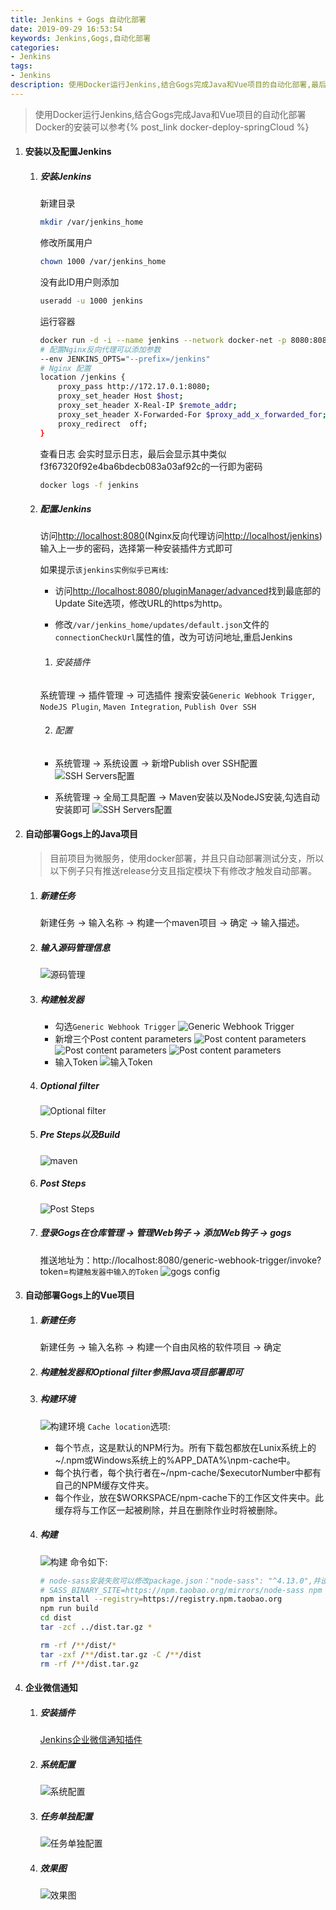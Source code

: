 ```yaml
---
title: Jenkins + Gogs 自动化部署
date: 2019-09-29 16:53:54
keywords: Jenkins,Gogs,自动化部署
categories: 
- Jenkins
tags:
- Jenkins
description: 使用Docker运行Jenkins,结合Gogs完成Java和Vue项目的自动化部署,最后使用企业微信通知部署进度
---
```

> 使用Docker运行Jenkins,结合Gogs完成Java和Vue项目的自动化部署
> Docker的安装可以参考{% post_link docker-deploy-springCloud %}

1. #### 安装以及配置Jenkins

    1. ##### 安装Jenkins
        新建目录
        ```bash
        mkdir /var/jenkins_home
        ```
        修改所属用户
        ```bash
        chown 1000 /var/jenkins_home
        ```
        没有此ID用户则添加
        ```bash
        useradd -u 1000 jenkins
        ```
        运行容器
        ```bash
        docker run -d -i --name jenkins --network docker-net -p 8080:8080 -p 50000:50000 -v /var/jenkins_home:/var/jenkins_home -v /etc/localtime:/etc/localtime:ro jenkins/jenkins:lts
        # 配置Nginx反向代理可以添加参数
        --env JENKINS_OPTS="--prefix=/jenkins"
        # Nginx 配置
        location /jenkins {
            proxy_pass http://172.17.0.1:8080;
            proxy_set_header Host $host;
            proxy_set_header X-Real-IP $remote_addr;
            proxy_set_header X-Forwarded-For $proxy_add_x_forwarded_for;
            proxy_redirect  off;
        }
        ```
        查看日志 会实时显示日志，最后会显示其中类似f3f67320f92e4ba6bdecb083a03af92c的一行即为密码
        ```bash
        docker logs -f jenkins
        ```

    2. #####  配置Jenkins

        访问<http://localhost:8080>(Nginx反向代理访问<http://localhost/jenkins>)输入上一步的密码，选择第一种安装插件方式即可

        如果提示`该jenkins实例似乎已离线`:

        - 访问<http://localhost:8080/pluginManager/advanced>找到最底部的Update Site选项，修改URL的https为http。

        - 修改`/var/jenkins_home/updates/default.json`文件的`connectionCheckUrl`属性的值，改为可访问地址,重启Jenkins

        1. ###### 安装插件
        系统管理 -> 插件管理 -> 可选插件
        搜索安装`Generic Webhook Trigger`, `NodeJS Plugin`, `Maven Integration`, `Publish Over SSH`
        
        2. ###### 配置
        - 系统管理 -> 系统设置 -> 新增Publish over SSH配置
        ![SSH Servers配置](ssh-config.png)

        - 系统管理 -> 全局工具配置 -> Maven安装以及NodeJS安装,勾选自动安装即可
        ![SSH Servers配置](tool-config.png)

2. #### 自动部署Gogs上的Java项目
    > 目前项目为微服务，使用docker部署，并且只自动部署测试分支，所以以下例子只有推送release分支且指定模块下有修改才触发自动部署。

    1. ##### 新建任务
        新建任务 -> 输入名称 -> 构建一个maven项目 -> 确定 -> 输入描述。

    2. ##### 输入源码管理信息
        ![源码管理](build-gogs.png)
    
    3. ##### 构建触发器
        - 勾选`Generic Webhook Trigger`
        ![Generic Webhook Trigger](build-trigger1.png)
        - 新增三个Post content parameters
        ![Post content parameters](build-trigger2.png)
        ![Post content parameters](build-trigger3.png)
        ![Post content parameters](build-trigger4.png)
        - 输入Token
        ![输入Token](build-trigger5.png)

    4. ##### Optional filter
        ![Optional filter](build-filter.png)

    5. ##### Pre Steps以及Build
        ![maven](build-maven.png)

    6. ##### Post Steps
        ![Post Steps](build-post-steps.png)

    7. ##### 登录Gogs在仓库管理 -> 管理Web钩子 -> 添加Web钩子 -> gogs

        推送地址为：http://localhost:8080/generic-webhook-trigger/invoke?token=`构建触发器中输入的Token`
        ![gogs config](gogs-config.png)

3. #### 自动部署Gogs上的Vue项目
    1. ##### 新建任务
        新建任务 -> 输入名称 -> 构建一个自由风格的软件项目 -> 确定

    2. ##### 构建触发器和Optional filter参照Java项目部署即可

    3. ##### 构建环境
        ![构建环境](build-node.png)
        `Cache location`选项:
        - 每个节点，这是默认的NPM行为。所有下载包都放在Lunix系统上的~/.npm或Windows系统上的%APP_DATA%\npm-cache中。
        - 每个执行者，每个执行者在~/npm-cache/$executorNumber中都有自己的NPM缓存文件夹。
        - 每个作业，放在$WORKSPACE/npm-cache下的工作区文件夹中。此缓存将与工作区一起被刷除，并且在删除作业时将被删除。

    4. ##### 构建
        ![构建](build-vue.png)
        命令如下:
        ```bash
        # node-sass安装失败可以修改package.json："node-sass": "^4.13.0",并设置淘宝镜像
        # SASS_BINARY_SITE=https://npm.taobao.org/mirrors/node-sass npm install --registry=https://registry.npm.taobao.org
        npm install --registry=https://registry.npm.taobao.org
        npm run build
        cd dist
        tar -zcf ../dist.tar.gz *

        rm -rf /**/dist/*
        tar -zxf /**/dist.tar.gz -C /**/dist
        rm -rf /**/dist.tar.gz
        ```

4. #### 企业微信通知

    1. ##### 安装插件
        [Jenkins企业微信通知插件](https://github.com/Lemon-cxh/cxh-wechat-notification)
    2. ##### 系统配置
        ![系统配置](wechat-notification-configure.png)
    3. ##### 任务单独配置
        ![任务单独配置](wechat-notification-job-configure.png)
    4. ##### 效果图
        ![效果图](wechat-notification-result.jpg)